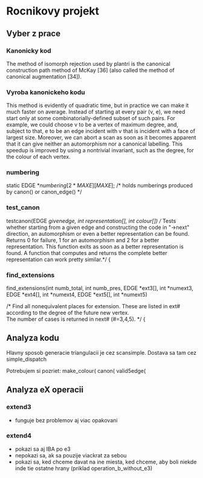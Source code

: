 # Rocnikovy projekt


## Vyber z prace

### Kanonicky kod
The method of isomorph rejection used by plantri is the canonical construction
path method of McKay [36] (also called the method of canonical augmentation [34]).

### Vyroba kanonickeho kodu

This method is evidently of quadratic time, but in practice we can make it much
faster on average. Instead of starting at every pair (v, e), we need start only at some
combinatorially-defined subset of such pairs. For example, we could choose v to be a
vertex of maximum degree, and, subject to that, e to be an edge incident with v that
is incident with a face of largest size. Moreover, we can abort a scan as soon as it
becomes apparent that it can give neither an automorphism nor a canonical labelling.
This speedup is improved by using a nontrivial invariant, such as the degree, for the
colour of each vertex.

### numbering
static EDGE $*numbering[2*MAXE][MAXE]$; 
  /* holds numberings produced by canon() or canon_edge() */


### test_canon
testcanon(EDGE *givenedge, int representation[], int colour[])
/* Tests whether starting from a given edge and constructing the code in
   "->next" direction, an automorphism or even a better representation 
   can be found. Returns 0 for failure, 1 for an automorphism and 2 for 
   a better representation.  This function exits as soon as a better 
   representation is found. A function that computes and returns the 
   complete better representation can work pretty similar.*/
{


### find_extensions
find_extensions(int numb_total, int numb_pres,
                EDGE *ext3[], int *numext3, 
                EDGE *ext4[], int *numext4,
                EDGE *ext5[], int *numext5)

/* Find all nonequivalent places for extension.
   These are listed in ext# according to the degree of the future new vertex.  
   The number of cases is returned in next# (#=3,4,5). */
{

## Analyza kodu
Hlavny sposob generacie triangulacii je cez scansimple. Dostava sa tam cez simple_dispatch

Potrebujem si pozriet:
make_colour(
canon(
valid5edge(

## Analyza eX operacii
### extend3 
   - funguje bez problemov aj viac opakovani
### extend4
   - pokazi sa aj IBA po e3
   - nepokazi sa, ak sa pouzije viackrat za sebou
   - pokazi sa, ked chceme davat na ine miesta, ked chceme, aby boli niekde inde tie ostatne hrany (priklad
   operation_b_without_e3)